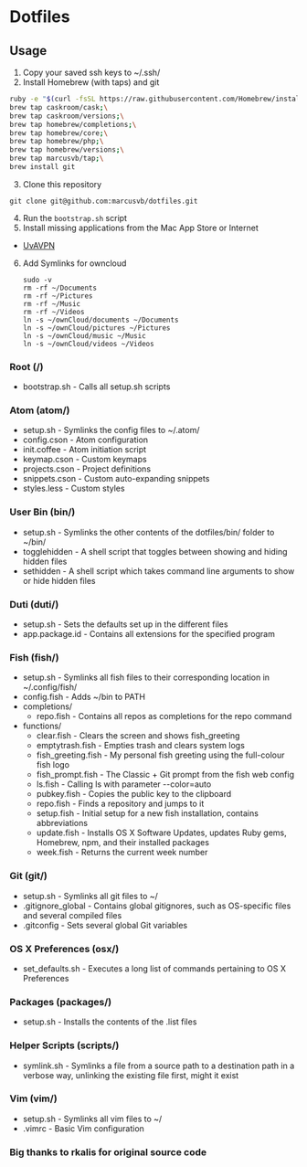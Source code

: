 # Dotfiles

## Usage
1. Copy your saved ssh keys to ~/.ssh/
2. Install Homebrew (with taps) and git

  ```bash
  ruby -e "$(curl -fsSL https://raw.githubusercontent.com/Homebrew/install/master/install)";\
  brew tap caskroom/cask;\
  brew tap caskroom/versions;\
  brew tap homebrew/completions;\
  brew tap homebrew/core;\
  brew tap homebrew/php;\
  brew tap homebrew/versions;\
  brew tap marcusvb/tap;\
  brew install git
  ```
3. Clone this repository

  ```
  git clone git@github.com:marcusvb/dotfiles.git
  ```
4. Run the `bootstrap.sh` script
5. Install missing applications from the Mac App Store or Internet
  * [UvAVPN](http://student.uva.nl/en/az/content/uvavpn/\download/download-uvavpn-software.html)

6. Add Symlinks for owncloud
    ```
    sudo -v
    rm -rf ~/Documents
    rm -rf ~/Pictures
    rm -rf ~/Music
    rm -rf ~/Videos
    ln -s ~/ownCloud/documents ~/Documents
    ln -s ~/ownCloud/pictures ~/Pictures
    ln -s ~/ownCloud/music ~/Music
    ln -s ~/ownCloud/videos ~/Videos
    ```

### Root (/)
* bootstrap.sh - Calls all setup.sh scripts

### Atom (atom/)
* setup.sh - Symlinks the config files to ~/.atom/
* config.cson - Atom configuration
* init.coffee - Atom initiation script
* keymap.cson - Custom keymaps
* projects.cson - Project definitions
* snippets.cson - Custom auto-expanding snippets
* styles.less - Custom styles

### User Bin (bin/)
* setup.sh - Symlinks the other contents of the dotfiles/bin/ folder to ~/bin/
* togglehidden - A shell script that toggles between showing and hiding hidden
files
* sethidden - A shell script which takes command line arguments to show or hide
hidden files

### Duti (duti/)
* setup.sh - Sets the defaults set up in the different files
* app.package.id - Contains all extensions for the specified program

### Fish (fish/)
* setup.sh - Symlinks all fish files to their corresponding location in
~/.config/fish/
* config.fish - Adds ~/bin to PATH
* completions/
  * repo.fish - Contains all repos as completions for the repo command
* functions/
  * clear.fish - Clears the screen and shows fish_greeting
  * emptytrash.fish - Empties trash and clears system logs
  * fish_greeting.fish - My personal fish greeting using the
  full-colour fish logo
  * fish_prompt.fish - The Classic + Git prompt from the fish web config
  * ls.fish - Calling ls with parameter --color=auto
  * pubkey.fish - Copies the public key to the clipboard
  * repo.fish - Finds a repository and jumps to it
  * setup.fish - Initial setup for a new fish installation,
  contains abbreviations
  * update.fish - Installs OS X Software Updates, updates Ruby gems, Homebrew,
  npm, and their installed packages
  * week.fish - Returns the current week number

### Git (git/)
* setup.sh - Symlinks all git files to ~/
* .gitignore_global - Contains global gitignores, such as OS-specific files and
several compiled files
* .gitconfig - Sets several global Git variables

### OS X Preferences (osx/)
* set_defaults.sh - Executes a long list of commands pertaining to
OS X Preferences

### Packages (packages/)
* setup.sh - Installs the contents of the .list files

### Helper Scripts (scripts/)
* symlink.sh - Symlinks a file from a source path to a destination path in a
verbose way, unlinking the existing file first, might it exist

### Vim (vim/)
* setup.sh - Symlinks all vim files to ~/
* .vimrc - Basic Vim configuration

### Big thanks to rkalis for original source code
